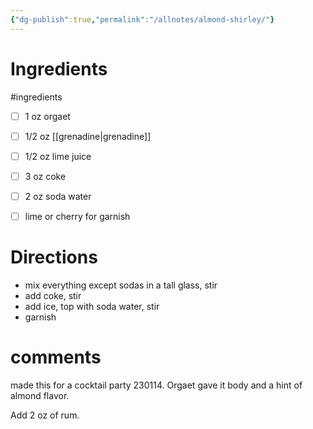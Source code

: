 ```yaml
---
{"dg-publish":true,"permalink":"/allnotes/almond-shirley/"}
---
```




# Ingredients
#ingredients 
* [ ] 1 oz orgaet
* [ ] 1/2 oz [[grenadine\|grenadine]]
* [ ] 1/2 oz lime juice
* [ ] 3 oz coke
* [ ] 2 oz soda water
* [ ] lime or cherry for garnish


# Directions

* mix everything except sodas in a tall glass, stir
* add coke, stir
* add ice, top with soda water, stir
* garnish


# comments

made this for a cocktail party 230114.  Orgaet gave it body and a hint of almond flavor.

Add 2 oz of rum.